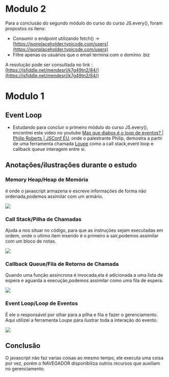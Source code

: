 # Modulo 2
Para a conclusão do segundo módulo do curso do curso JS.every(), foram propostos os itens:
- Consumir o endpoint utilizando fetch() -> [https://jsonplaceholder.typicode.com/users](https://jsonplaceholder.typicode.com/users)
- Filtre apenas os usuários que o email termina com o domínio .biz

A resolução pode ser consultada no link : [https://jsfiddle.net/mendesrl/k7g49tn2/84/](https://jsfiddle.net/mendesrl/k7g49tn2/84/)

# Modulo 1

## Event Loop

- Estudando para concluir o primeiro módulo do curso JS.every(), encontrei este video no youtube [Mas que diabos é o loop de eventos? | Philip Roberts | JSConf EU](https://www.youtube.com/watch?v=8aGhZQkoFbQ&t=31s), onde o palestrante Philip, demostra a partir de uma ferramenta chamada [Loupe](http://latentflip.com/loupe/) como a call stack,event loop e callback queue interagem entre si.

## Anotações/ilustrações durante o estudo
###  Memory Heap/Heap de Memória
é onde o javascript armazena e escreve informações de forma não ordenada,podemos assimilar com um armário.


![](https://github.com/mendesrl/js-every/blob/module-1/javascript-everyone/memory_heap.jpg)

### Call Stack/Pilha de Chamadas
Ajuda a nos situar no código, para que as instruções sejam executadas em ordem, onde o ultimo item inserido é o primeiro a sair,podemos assimilar com um bloco de notas.


![](https://github.com/mendesrl/js-every/blob/module-1/javascript-everyone/call_stack.jpg)

### Callback Queue/Fila de Retorno de Chamada
Quando uma função assincrona é invocada,ela é adicionada a uma lista de espera e aguarda a execução,podemos assimilar como uma fila de espera.


![](https://github.com/mendesrl/js-every/blob/module-1/javascript-everyone/callback_queue.jpeg)

### Event Loop/Loop de Eventos
É ele o responsável por olhar para a pilha e fila e fazer o gerenciamento. Aqui utilizei a ferramenta Loupe pára ilustrar toda a interação do evento.

![](https://github.com/mendesrl/js-every/blob/module-1/javascript-everyone/event_loop.gif)

## Conclusão
O javascript não faz varias coisas ao mesmo tempo, ele executa uma coisa por vez, porém o NAVEGADOR disponibiliza outros recursos que auxiliam no gerenciamento.
